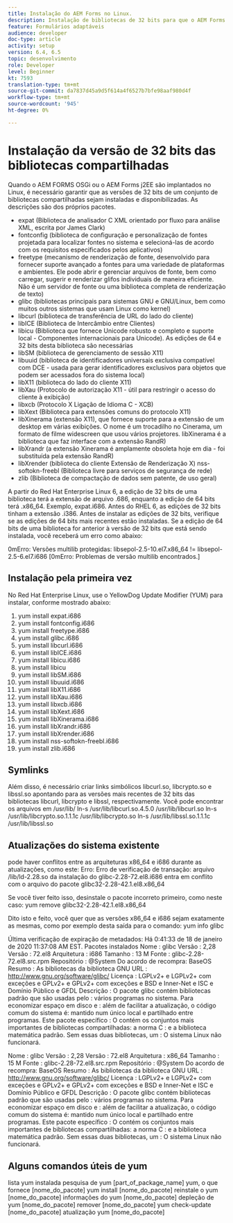 ```yaml
---
title: Instalação do AEM Forms no Linux.
description: Instalação de bibliotecas de 32 bits para que o AEM Forms funcione na instalação do Linux.
feature: Formulários adaptáveis
audience: developer
doc-type: article
activity: setup
version: 6.4, 6.5
topic: desenvolvimento
role: Developer
level: Beginner
kt: 7593
translation-type: tm+mt
source-git-commit: da7837d45a9d5f614a4f6527b7bfe98aaf980d4f
workflow-type: tm+mt
source-wordcount: '945'
ht-degree: 0%

---
```



# Instalação da versão de 32 bits das bibliotecas compartilhadas

Quando o AEM FORMS OSGi ou o AEM Forms j2EE são implantados no Linux, é necessário garantir que as versões de 32 bits de um conjunto de bibliotecas compartilhadas sejam instaladas e disponibilizadas.  As descrições são dos próprios pacotes.

* expat (Biblioteca de analisador C XML orientado por fluxo para análise XML, escrita por James Clark)
* fontconfig (biblioteca de configuração e personalização de fontes projetada para localizar fontes no sistema e selecioná-las de acordo com os requisitos especificados pelos aplicativos)
* freetype (mecanismo de renderização de fonte, desenvolvido para fornecer suporte avançado a fontes para uma variedade de plataformas e ambientes. Ele pode abrir e gerenciar arquivos de fonte, bem como carregar, sugerir e renderizar glifos individuais de maneira eficiente. Não é um servidor de fonte ou uma biblioteca completa de renderização de texto)
* glibc (bibliotecas principais para sistemas GNU e GNU/Linux, bem como muitos outros sistemas que usam Linux como kernel)
* libcurl (biblioteca de transferência de URL do lado do cliente)
* libICE (Biblioteca de Intercâmbio entre Clientes)
* libicu (Biblioteca que fornece Unicode robusto e completo e suporte local - Componentes internacionais para Unicode). As edições de 64 e 32 bits desta biblioteca são necessárias
* libSM (biblioteca de gerenciamento de sessão X11)
* libuuid (biblioteca de identificadores universais exclusiva compatível com DCE - usada para gerar identificadores exclusivos para objetos que podem ser acessados fora do sistema local)
* libX11 (biblioteca do lado do cliente X11)
* libXau (Protocolo de autorização X11 - útil para restringir o acesso do cliente à exibição)
* libxcb (Protocolo X Ligação de Idioma C - XCB)
* libXext (Biblioteca para extensões comuns do protocolo X11)
* libXinerama (extensão X11), que fornece suporte para a extensão de um desktop em várias exibições. O nome é um trocadilho no Cinerama, um formato de filme widescreen que usou vários projetores. libXinerama é a biblioteca que faz interface com a extensão RandR)
* libXrandr (a extensão Xinerama é amplamente obsoleta hoje em dia - foi substituída pela extensão RandR)
* libXrender (biblioteca do cliente Extensão de Renderização X)
nss-softokn-freebl (Biblioteca livre para serviços de segurança de rede)
* zlib (Biblioteca de compactação de dados sem patente, de uso geral)

A partir do Red Hat Enterprise Linux 6, a edição de 32 bits de uma biblioteca terá a extensão de arquivo .686, enquanto a edição de 64 bits terá .x86_64. Exemplo, expat.i686. Antes do RHEL 6, as edições de 32 bits tinham a extensão .i386. Antes de instalar as edições de 32 bits, verifique se as edições de 64 bits mais recentes estão instaladas. Se a edição de 64 bits de uma biblioteca for anterior à versão de 32 bits que está sendo instalada, você receberá um erro como abaixo:

0mErro: Versões multilib protegidas: libsepol-2.5-10.el7.x86_64 != libsepol-2.5-6.el7.i686 [0mErro: Problemas de versão multilib encontrados.]

## Instalação pela primeira vez

No Red Hat Enterprise Linux, use o YellowDog Update Modifier (YUM) para instalar, conforme mostrado abaixo:

1. yum install expat.i686
2. yum install fontconfig.i686
3. yum install freetype.i686
4. yum install glibc.i686
5. yum install libcurl.i686
6. yum install libICE.i686
7. yum install libicu.i686
8. yum install libicu
9. yum install libSM.i686
10. yum install libuuid.i686
11. yum install libX11.i686
12. yum install libXau.i686
13. yum install libxcb.i686
14. yum install libXext.i686
15. yum install libXinerama.i686
16. yum install libXrandr.i686
17. yum install libXrender.i686
18. yum install nss-softokn-freebl.i686
19. yum install zlib.i686

## Symlinks

Além disso, é necessário criar links simbólicos libcurl.so, libcrypto.so e libssl.so apontando para as versões mais recentes de 32 bits das bibliotecas libcurl, libcrypto e libssl, respectivamente. Você pode encontrar os arquivos em /usr/lib/
ln-s /usr/lib/libcurl.so.4.5.0 /usr/lib/libcurl.so
ln-s /usr/lib/libcrypto.so.1.1.1c /usr/lib/libcrypto.so
ln-s /usr/lib/libssl.so.1.1.1c /usr/lib/libssl.so

## Atualizações do sistema existente

pode haver conflitos entre as arquiteturas x86_64 e i686 durante as atualizações, como este:
Erro: Erro de verificação de transação:
arquivo /lib/ld-2.28.so da instalação do glibc-2.28-72.el8.i686 entra em conflito com o arquivo do pacote glibc32-2.28-42.1.el8.x86_64

Se você tiver feito isso, desinstale o pacote incorreto primeiro, como neste caso:
yum remove glibc32-2.28-42.1.el8.x86_64

Dito isto e feito, você quer que as versões x86_64 e i686 sejam exatamente as mesmas, como por exemplo desta saída para o comando:
yum info glibc

Última verificação de expiração de metadados: Há 0:41:33 de 18 de janeiro de 2020 11:37:08 AM EST.
Pacotes instalados
Nome : glibc
Versão : 2,28
Versão : 72.el8
Arquitetura : i686
Tamanho : 13 M
Fonte : glibc-2.28-72.el8.src.rpm
Repositório : @System
Do acordo de recompra: BaseOS
Resumo : As bibliotecas da biblioteca GNU
URL : http://www.gnu.org/software/glibc/
Licença : LGPLv2+ e LGPLv2+ com exceções e GPLv2+ e GPLv2+ com exceções e BSD e Inner-Net e ISC e Domínio Público e GFDL
Descrição : O pacote glibc contém bibliotecas padrão que são usadas pelo : vários programas no sistema. Para economizar espaço em disco e : além de facilitar a atualização, o código comum do sistema é: mantido num único local e partilhado entre programas. Este pacote específico : O contém os conjuntos mais importantes de bibliotecas compartilhadas: a norma C : e a biblioteca matemática padrão. Sem essas duas bibliotecas, um : O sistema Linux não funcionará.

Nome : glibc
Versão : 2,28
Versão : 72.el8
Arquitetura : x86_64
Tamanho : 15 M
Fonte : glibc-2.28-72.el8.src.rpm
Repositório : @System
Do acordo de recompra: BaseOS
Resumo : As bibliotecas da biblioteca GNU
URL : http://www.gnu.org/software/glibc/
Licença : LGPLv2+ e LGPLv2+ com exceções e GPLv2+ e GPLv2+ com exceções e BSD e Inner-Net e ISC e Domínio Público e GFDL
Descrição : O pacote glibc contém bibliotecas padrão que são usadas pelo : vários programas no sistema. Para economizar espaço em disco e : além de facilitar a atualização, o código comum do sistema é: mantido num único local e partilhado entre programas. Este pacote específico : O contém os conjuntos mais importantes de bibliotecas compartilhadas: a norma C : e a biblioteca matemática padrão. Sem essas duas bibliotecas, um : O sistema Linux não funcionará.

## Alguns comandos úteis de yum

lista yum instalada
pesquisa de yum [part_of_package_name]
yum, o que fornece [nome_do_pacote]
yum install [nome_do_pacote]
reinstale o yum [nome_do_pacote]
informações do yum [nome_do_pacote]
depleção de yum [nome_do_pacote]
remover [nome_do_pacote]
yum check-update [nome_do_pacote]
atualização yum [nome_do_pacote]
